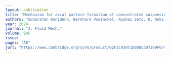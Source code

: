 ```yaml
---
layout: publication
title: "Mechanism for axial pattern formation of concentrated suspension in a horizontal rotating cylinder"
authors: "Sudarshan Konidena, Bernhard Vowinckel, Ryohei Seto, K. Anki Reddy, Anugrah Singh"
year: 2024
journal: "J. Fluid Mech."
volume: 985
issue: 
pages: "A8"
jurl: "https://www.cambridge.org/core/product/62F3C93071D0DB55D7269F674AC2E8BA"
---
```

